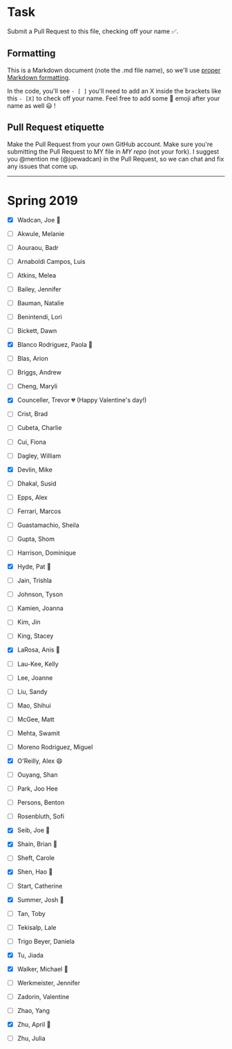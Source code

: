 # Task
Submit a Pull Request to this file, checking off your name :white_check_mark:. 

## Formatting
This is a Markdown document (note the .md file name), so we'll use [proper Markdown formatting](https://help.github.com/articles/basic-writing-and-formatting-syntax/#task-lists). 

In the code, you'll see `- [ ]` you'll need to add an X inside the brackets like this `- [X]` to check off your name. Feel free to add some :rocket: emoji after your name as well :smiley: ! 

## Pull Request etiquette
Make the Pull Request from your own GitHub account. 
Make sure you're submitting the Pull Request to MY file in _MY repo_ (not your fork). 
I suggest you @mention me (@joewadcan) in the Pull Request, so we can chat and fix any issues that come up. 


------------

# Spring 2019

- [x] Wadcan, Joe 🚀

- [ ] Akwule, Melanie

- [ ] Aouraou, Badr

- [ ] Arnaboldi Campos, Luis

- [ ] Atkins, Melea

- [ ] Bailey, Jennifer

- [ ] Bauman, Natalie

- [ ] Benintendi, Lori

- [ ] Bickett, Dawn

- [X] Blanco Rodriguez, Paola :bear:

- [ ] Blas, Arion

- [ ] Briggs, Andrew

- [ ] Cheng, Maryli

- [X] Counceller, Trevor :broken_heart: (Happy Valentine's day!)

- [ ] Crist, Brad

- [ ] Cubeta, Charlie

- [ ] Cui, Fiona

- [ ] Dagley, William

- [x] Devlin, Mike

- [ ] Dhakal, Susid

- [ ] Epps, Alex

- [ ] Ferrari, Marcos

- [ ] Guastamachio, Sheila

- [ ] Gupta, Shom

- [ ] Harrison, Dominique

- [X] Hyde, Pat :ocean:

- [ ] Jain, Trishla

- [ ] Johnson, Tyson

- [ ] Kamien, Joanna

- [ ] Kim, Jin

- [ ] King, Stacey

- [X] LaRosa, Anis 🚅 

- [ ] Lau-Kee, Kelly

- [ ] Lee, Joanne

- [ ] Liu, Sandy

- [ ] Mao, Shihui

- [ ] McGee, Matt

- [ ] Mehta, Swamit

- [ ] Moreno Rodriguez, Miguel

- [X] O'Reilly, Alex :smile:

- [ ] Ouyang, Shan

- [ ] Park, Joo Hee

- [ ] Persons, Benton

- [ ] Rosenbluth, Sofi

- [X] Seib, Joe :basketball:

- [x] Shain, Brian :helicopter: 

- [ ] Sheft, Carole

- [X] Shen, Hao :dancer:

- [ ] Start, Catherine

- [X] Summer, Josh :helicopter:

- [ ] Tan, Toby

- [ ] Tekisalp, Lale

- [ ] Trigo Beyer, Daniela

- [x] Tu, Jiada

- [X] Walker, Michael :rocket:

- [ ] Werkmeister, Jennifer

- [ ] Zadorin, Valentine

- [ ] Zhao, Yang

- [x] Zhu, April :dancer:

- [ ] Zhu, Julia
